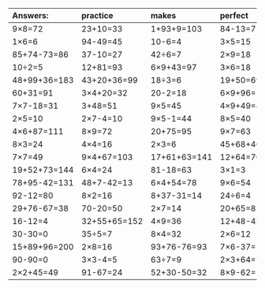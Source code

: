 | Answers: | practice | makes | perfect | ! |
| :--- | :--- | :--- | :--- | :--- |
| 9×8=72 | 23+10=33 | 1+93+9=103 | 84-13=71 | 7×3=21 | 
| 1×6=6 | 94-49=45 | 10-6=4 | 3×5=15 | 5×2=10 | 
| 85+74-73=86 | 37-10=27 | 42÷6=7 | 2×9=18 | 31+46=77 | 
| 10÷2=5 | 12+81=93 | 6×9+43=97 | 3×6=18 | 5×9=45 | 
| 48+99+36=183 | 43+20+36=99 | 18÷3=6 | 19+50=69 | 36÷4=9 | 
| 60+31=91 | 3×4+20=32 | 20-2=18 | 6×9+96=150 | 6×8=48 | 
| 7×7-18=31 | 3+48=51 | 9×5=45 | 4×9+49=85 | 9×8+82=154 | 
| 2×5=10 | 2×7-4=10 | 9×5-1=44 | 8×5=40 | 18÷9=2 | 
| 4×6+87=111 | 8×9=72 | 20+75=95 | 9×7=63 | 8×4-3=29 | 
| 8×3=24 | 4×4=16 | 2×3=6 | 45+68+46=159 | 4×7=28 | 
| 7×7=49 | 9×4+67=103 | 17+61+63=141 | 12+64=76 | 6×9+87=141 | 
| 19+52+73=144 | 6×4=24 | 81-18=63 | 3×1=3 | 2×3-5=1 | 
| 78+95-42=131 | 48+7-42=13 | 6×4+54=78 | 9×6=54 | 74-67=7 | 
| 92-12=80 | 8×2=16 | 8+37-31=14 | 24÷6=4 | 40÷8=5 | 
| 29+76-67=38 | 70-20=50 | 2×7=14 | 20+65=85 | 56+37-20=73 | 
| 16-12=4 | 32+55+65=152 | 4×9=36 | 12+48-43=17 | 33+51=84 | 
| 30-30=0 | 35÷5=7 | 8×4=32 | 2×6=12 | 31+47-59=19 | 
| 15+89+96=200 | 2×8=16 | 93+76-76=93 | 7×6-37=5 | 37+2=39 | 
| 90-90=0 | 3×3-4=5 | 63÷7=9 | 2×3+64=70 | 58+87+13=158 | 
| 2×2+45=49 | 91-67=24 | 52+30-50=32 | 8×9-62=10 | 19+46=65 | 

